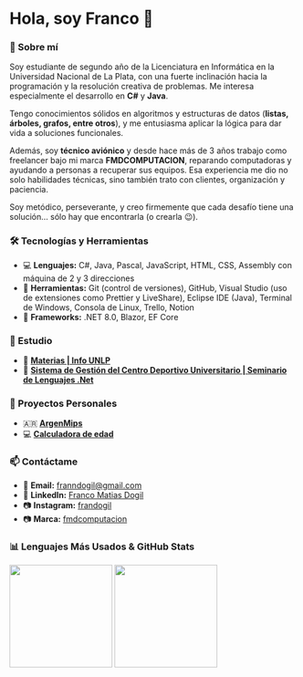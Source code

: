 # Hola, soy Franco 👋  

### 📌 Sobre mí  

Soy estudiante de segundo año de la Licenciatura en Informática en la Universidad Nacional de La Plata, con una fuerte inclinación hacia la programación y la resolución creativa de problemas. Me interesa especialmente el desarrollo en **C#** y **Java**.  

Tengo conocimientos sólidos en algoritmos y estructuras de datos (**listas, árboles, grafos, entre otros**), y me entusiasma aplicar la lógica para dar vida a soluciones funcionales.  

Además, soy **técnico aviónico** y desde hace más de 3 años trabajo como freelancer bajo mi marca **FMDCOMPUTACION**, reparando computadoras y ayudando a personas a recuperar sus equipos. Esa experiencia me dio no solo habilidades técnicas, sino también trato con clientes, organización y paciencia.  

Soy metódico, perseverante, y creo firmemente que cada desafío tiene una solución... sólo hay que encontrarla (o crearla 😉).  

### 🛠️ Tecnologías y Herramientas  
- 💻 **Lenguajes:** C#, Java, Pascal, JavaScript, HTML, CSS, Assembly con máquina de 2 y 3 direcciones
- 🔧 **Herramientas:** Git (control de versiones), GitHub, Visual Studio (uso de extensiones como Prettier y LiveShare), Eclipse IDE (Java), Terminal de Windows, Consola de Linux, Trello, Notion
- 📂 **Frameworks:** .NET 8.0, Blazor, EF Core


### 🏫 Estudio

- 📘 **[Materias | Info UNLP](https://github.com/franndogil/unlp-info-materias)**
- 🚀 **[Sistema de Gestión del Centro Deportivo Universitario | Seminario de Lenguajes .Net](https://github.com/juampiconejera/CentroEventos)**

### 🌟 Proyectos Personales  

- 🇦🇷 **[ArgenMips](https://github.com/franndogil/ArgenMips-Lenguaje-Ensamblador)**
- 💻 **[Calculadora de edad](https://github.com/franndogil/Age-calculator)**

### 📫 Contáctame  
- 📧 **Email:** franndogil@gmail.com
- 💼 **LinkedIn:** [Franco Matias Dogil](https://www.linkedin.com/in/francomatiasdogil/)  
- 📷 **Instagram:** [frandogil](https://www.instagram.com/frandogil)
- 📷 **Marca:** [fmdcomputacion](https://www.instagram.com/fmdcomputacion/) 

### 📊 Lenguajes Más Usados & GitHub Stats

<p>
  <img src="https://github-readme-stats.vercel.app/api/top-langs/?username=franndogil&layout=compact&theme=radical" height="180"/>
  <img src="https://github-readme-stats.vercel.app/api?username=franndogil&show_icons=true&theme=radical" height="180"/>
</p>

